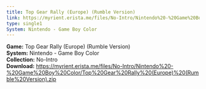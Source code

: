 ```yaml
---
title: Top Gear Rally (Europe) (Rumble Version)
link: https://myrient.erista.me/files/No-Intro/Nintendo%20-%20Game%20Boy%20Color/Top%20Gear%20Rally%20(Europe)%20(Rumble%20Version).zip
type: single1
System: Nintendo - Game Boy Color
---
```

<b>Game:</b> Top Gear Rally (Europe) (Rumble Version)<br>
<b>System:</b> Nintendo - Game Boy Color<br>
<b>Collection:</b> No-Intro<br>
<b>Download:</b> https://myrient.erista.me/files/No-Intro/Nintendo%20-%20Game%20Boy%20Color/Top%20Gear%20Rally%20(Europe)%20(Rumble%20Version).zip